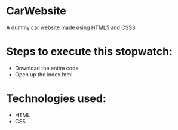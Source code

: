 # CarWebsite
A dummy car website made using HTML5 and CSS3.

# Steps to execute this stopwatch:

   * Download the entire code
   * Open up the index.html.

# Technologies used:

   * HTML
   * CSS 
